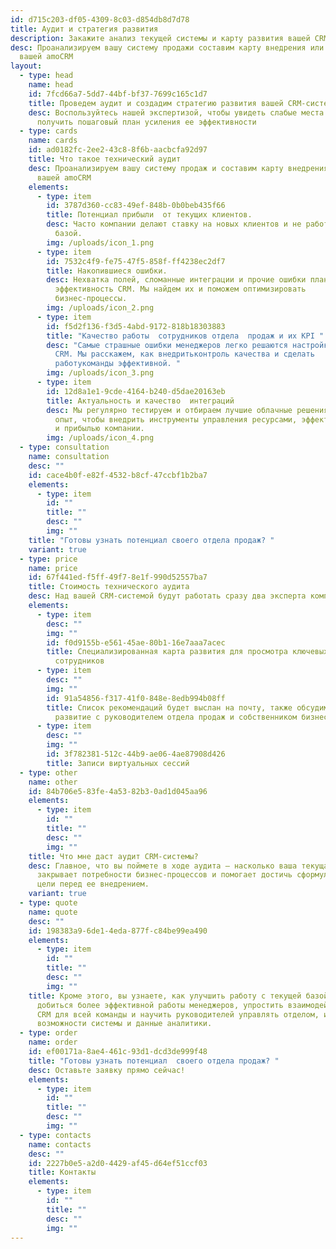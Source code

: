 ```yaml
---
id: d715c203-df05-4309-8c03-d854db8d7d78
title: Аудит и стратегия развития
description: Закажите анализ текущей системы и карту развития вашей CRM
desc: Проанализируем вашу систему продажи составим карту внедрения или развития
  вашей amoCRM
layout:
  - type: head
    name: head
    id: 7fcd66a7-5dd7-44bf-bf37-7699c165c1d7
    title: Проведем аудит и создадим стратегию развития вашей CRM-системы
    desc: Воспользуйтесь нашей экспертизой, чтобы увидеть слабые места текущей CRM и
      получить пошаговый план усиления ее эффективности
  - type: cards
    name: cards
    id: ad0182fc-2ee2-43c8-8f6b-aacbcfa92d97
    title: Что такое технический аудит
    desc: Проанализируем вашу систему продаж и составим карту внедрения или развития
      вашей amoCRM
    elements:
      - type: item
        id: 3787d360-cc83-49ef-848b-0b0beb435f66
        title: Потенциал прибыли  от текущих клиентов.
        desc: Часто компании делают ставку на новых клиентов и не работают с текущей
          базой.
        img: /uploads/icon_1.png
      - type: item
        id: 7532c4f9-fe75-47f5-858f-ff4238ec2df7
        title: Накопившиеся ошибки.
        desc: Нехватка полей, сломанные интеграции и прочие ошибки планомерно снижают
          эффективность CRM. Мы найдем их и поможем оптимизировать
          бизнес-процессы.
        img: /uploads/icon_2.png
      - type: item
        id: f5d2f136-f3d5-4abd-9172-818b18303883
        title: "Качество работы  сотрудников отдела  продаж и их KPI "
        desc: "Самые страшные ошибки менеджеров легко решаются настройкой процессов в
          CRM. Мы расскажем, как внедритьконтроль качества и сделать
          работукоманды эффективной. "
        img: /uploads/icon_3.png
      - type: item
        id: 12d8a1e1-9cde-4164-b240-d5dae20163eb
        title: Актуальность и качество  интеграций
        desc: Мы регулярно тестируем и отбираем лучшие облачные решения. Используйте наш
          опыт, чтобы внедрить инструменты управления ресурсами, эффективностью
          и прибылью компании.
        img: /uploads/icon_4.png
  - type: consultation
    name: consultation
    desc: ""
    id: cace4b0f-e82f-4532-b8cf-47ccbf1b2ba7
    elements:
      - type: item
        id: ""
        title: ""
        desc: ""
        img: ""
    title: "Готовы узнать потенциал своего отдела продаж? "
    variant: true
  - type: price
    name: price
    id: 67f441ed-f5ff-49f7-8e1f-990d52557ba7
    title: Стоимость технического аудита
    desc: Над вашей CRM-системой будут работать сразу два эксперта компании Atoll.
    elements:
      - type: item
        desc: ""
        img: ""
        id: f0d9155b-e561-45ae-80b1-16e7aaa7acec
        title: Специализированная карта развития для просмотра ключевых показателей
          сотрудников
      - type: item
        desc: ""
        img: ""
        id: 91a54856-f317-41f0-848e-8edb994b08ff
        title: Список рекомендаций будет выслан на почту, также обсудим дальнейшее
          развитие с руководителем отдела продаж и собственником бизнеса
      - type: item
        desc: ""
        img: ""
        id: 3f782381-512c-44b9-ae06-4ae87908d426
        title: Записи виртуальных сессий
  - type: other
    name: other
    id: 84b706e5-83fe-4a53-82b3-0ad1d045aa96
    elements:
      - type: item
        id: ""
        title: ""
        desc: ""
        img: ""
    title: Что мне даст аудит CRM-системы?
    desc: Главное, что вы поймете в ходе аудита — насколько ваша текущая CRM-система
      закрывает потребности бизнес-процессов и помогает достичь сформулированной
      цели перед ее внедрением.
    variant: true
  - type: quote
    name: quote
    desc: ""
    id: 198383a9-6de1-4eda-877f-c84be99ea490
    elements:
      - type: item
        id: ""
        title: ""
        desc: ""
        img: ""
    title: Кроме этого, вы узнаете, как улучшить работу с текущей базой клиентов,
      добиться более эффективной работы менеджеров, упростить взаимодействие с
      CRM для всей команды и научить руководителей управлять отделом, используя
      возможности системы и данные аналитики.
  - type: order
    name: order
    id: ef00171a-8ae4-461c-93d1-dcd3de999f48
    title: "Готовы узнать потенциал  своего отдела продаж? "
    desc: Оставьте заявку прямо сейчас!
    elements:
      - type: item
        id: ""
        title: ""
        desc: ""
        img: ""
  - type: contacts
    name: contacts
    desc: ""
    id: 2227b0e5-a2d0-4429-af45-d64ef51ccf03
    title: Контакты
    elements:
      - type: item
        id: ""
        title: ""
        desc: ""
        img: ""
---
```

